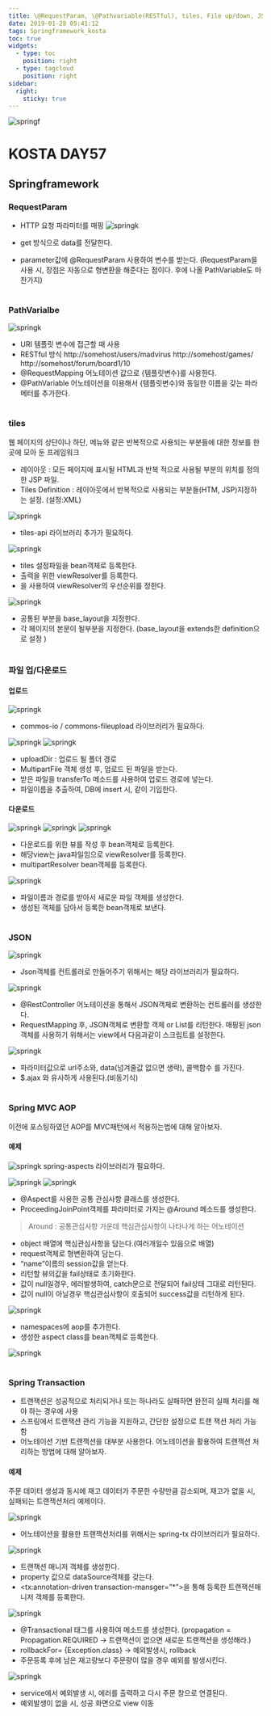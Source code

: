 ```yaml
---
title: \@RequestParam, \@Pathvariable(RESTful), tiles, File up/down, JSON, AOP, Transaction (KOSTA)
date: 2019-01-28 05:41:12
tags: Springframework_kosta
toc: true
widgets:
  - type: toc
    position: right
  - type: tagcloud
    position: right
sidebar:
  right:
    sticky: true
---
```


![springf](/images/springframwork-logo.png)
#  KOSTA DAY57
## Springframework
<!-- more -->
### RequestParam
- HTTP 요청 파라미터를 매핑
![springk](/images/springk/springk03-01.png)

- get 방식으로 data를 전달한다.
- parameter값에 @RequestParam 사용하여 변수를 받는다.
(RequestParam을 사용 시, 장점은 자동으로 형변환을 해준다는 점이다. 후에 나올 PathVariable도 마찬가지)
<br><br>

### PathVarialbe
![springk](/images/springk/springk03-02.png)
- URI 템플릿 변수에 접근할 때 사용
- RESTful 방식
    http://somehost/users/madvirus
    http://somehost/games/
    http://somehost/forum/board1/10
- @RequestMapping 어노테이션 값으로 {템플릿변수}를 사용한다.
- @PathVariable 어노테이션을 이용해서 {템플릿변수}와 동일한 이름을 갖는 파라메터를 추가한다.
<br><br>

### tiles
웹 페이지의 상단이나 하단, 메뉴와 같은 반복적으로 사용되는 부분들에 대한 정보를 한 곳에 모아 둔 프레임워크

- 레이아웃 : 모든 페이지에 표시될 HTML과 반복 적으로 사용될 부분의 위치를 정의한 JSP 파일.
- Tiles Definition : 레이아웃에서 반복적으로 사용되는 부분들(HTM, JSP)지정하는 설정. (설정:XML)

![springk](/images/springk/springk03-03.png)
- tiles-api 라이브러리 추가가 필요하다.

![springk](/images/springk/springk03-04.png)
- tiles 설정파일을 bean객체로 등록한다.
- 출력을 위한 viewResolver를 등록한다.
- <property name=”order” value=”*”/>을 사용하여 viewResolver의 우선순위를 정한다.

![springk](/images/springk/springk03-05.png)
- 공통된 부분을 base_layout을 지정한다.
- 각 페이지의 본문이 될부분을 지정한다.
(base_layout을 extends한 definition으로 설정 )
<br><br>

### 파일 업/다운로드
#### 업로드
![springk](/images/springk/springk03-06.png)
- commos-io / commons-fileupload 라이브러리가 필요하다.

![springk](/images/springk/springk03-07.png)
![springk](/images/springk/springk03-08.png)
- uploadDir : 업로드 될 폴더 경로
- MultipartFile 객체 생성 후, 업로드 된 파일을 받는다.
- 받은 파일을 transferTo 메소드를 사용하여 업로드 경로에 넣는다.
- 파일이름을 추출하여, DB에 insert 시, 같이 기입한다.

#### 다운로드
![springk](/images/springk/springk03-09.png)
![springk](/images/springk/springk03-10.png)
![springk](/images/springk/springk03-11.png)
- 다운로드를 위한 뷰를 작성 후 bean객체로 등록한다.
- 해당view는 java파일임으로 viewResolver를 등록한다.
- multipartResolver bean객체를 등록한다.

![springk](/images/springk/springk03-12.png)
- 파일이름과 경로를 받아서 새로운 파일 객체를 생성한다.
- 생성된 객체를 담아서 등록한 bean객체로 보낸다.
<br><br>

### JSON
![springk](/images/springk/springk03-13.png)
- Json객체를 컨트롤러로 만들어주기 위해서는 해당 라이브러리가 필요하다.

![springk](/images/springk/springk03-14.png)
- @RestController 어노테이션을 통해서 JSON객체로 변환하는 컨트롤러를 생성한다.
- RequestMapping 후, JSON객체로 변환할 객체 or List를 리턴한다.
매핑된 json 객체를 사용하기 위해서는 view에서 다음과같이 스크립트를 설정한다.

![springk](/images/springk/springk03-15.png)
- 파라미터값으로 url주소와, data(넘겨줄값 없으면 생략), 콜백함수 를 가진다.
- $.ajax 와 유사하게 사용된다.(비동기식)
<br><br>

### Spring MVC AOP
이전에 포스팅하였던 AOP를 MVC패턴에서 적용하는법에 대해 알아보자.

#### 예제
![springk](/images/springk/springk03-16.png)
spring-aspects 라이브러리가 필요하다.

![springk](/images/springk/springk03-17.png)
![springk](/images/springk/springk03-18.png)
- @Aspect를 사용한 공통 관심사항 클래스를 생성한다.
- ProceedingJoinPoint객체를 파라미터로 가지는 @Around 메소드를 생성한다.

>Around : 공통관심사항 가운데 핵심관심사항이 나타나게 하는 어노테이션

- object 배열에 핵심관심사항을 담는다.(여러개일수 있음으로 배열)
- request객체로 형변환하여 담는다.
- “name”이름의 session값을 얻는다.
- 리턴할 뷰의값을 fail상태로 초기화한다.
- 값이 null일경우, 에러발생하여, catch문으로 전달되어 fail상태 그대로 리턴된다.
- 값이 null이 아닐경우 핵심관심사항이 호출되어 success값을 리턴하게 된다.

![springk](/images/springk/springk03-19.png)
- namespaces에 aop를 추가한다.
- 생성한 aspect class를 bean객체로 등록한다.

![springk](/images/springk/springk03-20.png)
<br><br>

### Spring Transaction
- 트랜잭션은 성공적으로 처리되거나 또는 하나라도 실패하면 완전히 실패 처리를 해야 하는 경우에 사용
- 스프링에서 트랜잭션 관리 기능을 지원하고, 간단한 설정으로 트랜 잭션 처리 가능함
- 어노테이션 기반 트랜잭션을 대부분 사용한다.
어노테이션을 활용하여 트랜잭션 처리하는 방법에 대해 알아보자.

#### 예제
주문 데이터 생성과 동시에 재고 데이터가 주문한 수량만큼 감소되며, 재고가 없을 시, 실패되는 트랜잭션처리 예제이다.

![springk](/images/springk/springk03-21.png)
- 어노테이션을 활용한 트랜잭션처리를 위해서는 spring-tx 라이브러리가 필요하다.

![springk](/images/springk/springk03-22.png)
- 트랜잭션 매니저 객체를 생성한다.
- property 값으로 dataSource객체를 갖는다.
- <tx:annotation-driven transaction-mansger=”*”>을 통해 등록한 트랜잭션매니저 객체를 등록한다.

![springk](/images/springk/springk03-23.png)
- @Transactional 태그를 사용하여 메소드를 생성한다.
(propagation = Propagation.REQUIRED → 트랜잭션이 없으면 새로운 트랜잭션을 생성해라.)
- rollbackFor= {Exception.class} → 예외발생시, rollback
- 주문등록 후에 남은 재고량보다 주문량이 많을 경우 예외를 발생시킨다.

![springk](/images/springk/springk03-24.png)
- service에서 예외발생 시, 에러를 출력하고 다시 주문 창으로 연결된다.
- 예외발생이 없을 시, 성공 화면으로 view 이동
<br><br>